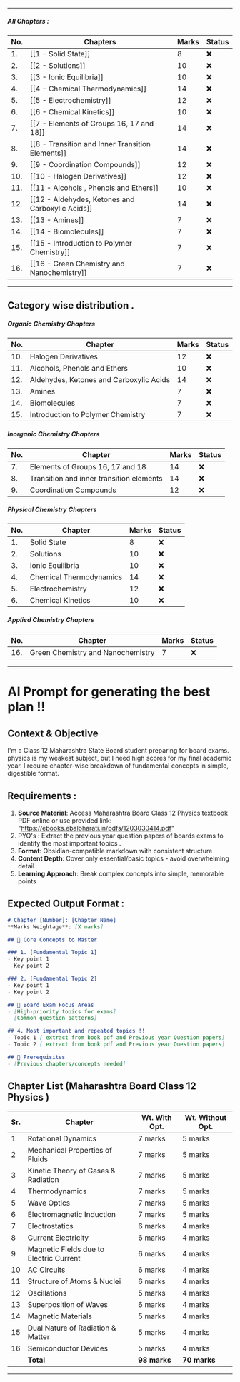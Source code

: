 
---

##### All Chapters :

| No. | Chapters                                         | Marks | Status |
| --- | ------------------------------------------------ | ----- | ------ |
| 1.  | [[1 - Solid State]]                              | 8     | ❌      |
| 2.  | [[2 - Solutions]]                                | 10    | ❌      |
| 3.  | [[3 - Ionic Equilibria]]                         | 10    | ❌      |
| 4.  | [[4 - Chemical Thermodynamics]]                  | 14    | ❌      |
| 5.  | [[5 - Electrochemistry]]                         | 12    | ❌      |
| 6.  | [[6 - Chemical Kinetics]]                        | 10    | ❌      |
| 7.  | [[7 - Elements of Groups 16, 17 and 18]]         | 14    | ❌      |
| 8.  | [[8 - Transition and Inner Transition Elements]] | 14    | ❌      |
| 9.  | [[9 - Coordination Compounds]]                   | 12    | ❌      |
| 10. | [[10 - Halogen Derivatives]]                     | 12    | ❌      |
| 11. | [[11 - Alcohols , Phenols and Ethers]]           | 10    | ❌      |
| 12. | [[12 - Aldehydes, Ketones and Carboxylic Acids]] | 14    | ❌      |
| 13. | [[13 - Amines]]                                  | 7     | ❌      |
| 14. | [[14 - Biomolecules]]                            | 7     | ❌      |
| 15. | [[15 - Introduction to Polymer Chemistry]]       | 7     | ❌      |
| 16. | [[16 - Green Chemistry and Nanochemistry]]       | 7     | ❌      |


---

## **Category wise distribution** .


##### Organic Chemistry Chapters

| No. | Chapter                                 | Marks | Status |
| --- | --------------------------------------- | ----- | ------ |
| 10. | Halogen Derivatives                     | 12    | ❌      |
| 11. | Alcohols, Phenols and Ethers            | 10    | ❌      |
| 12. | Aldehydes, Ketones and Carboxylic Acids | 14    | ❌      |
| 13. | Amines                                  | 7     | ❌      |
| 14. | Biomolecules                            | 7     | ❌      |
| 15. | Introduction to Polymer Chemistry       | 7     | ❌      |

##### Inorganic Chemistry Chapters

|No.|Chapter|Marks|Status|
|---|---|---|---|
|7.|Elements of Groups 16, 17 and 18|14|❌|
|8.|Transition and inner transition elements|14|❌|
|9.|Coordination Compounds|12|❌|

##### Physical Chemistry Chapters

|No.|Chapter|Marks|Status|
|---|---|---|---|
|1.|Solid State|8|❌|
|2.|Solutions|10|❌|
|3.|Ionic Equilibria|10|❌|
|4.|Chemical Thermodynamics|14|❌|
|5.|Electrochemistry|12|❌|
|6.|Chemical Kinetics|10|❌|

##### Applied Chemistry Chapters

|No.|Chapter|Marks|Status|
|---|---|---|---|
|16.|Green Chemistry and Nanochemistry|7|❌|



---



# AI Prompt for generating the best plan !!

## Context & Objective

I'm a Class 12 Maharashtra State Board student preparing for board exams. physics is my weakest subject, but I need high scores for my final academic year. I require chapter-wise breakdown of fundamental concepts in simple, digestible format.

## Requirements :

1. **Source Material**: Access Maharashtra Board Class 12 Physics textbook PDF online or use provided link: "https://ebooks.ebalbharati.in/pdfs/1203030414.pdf"
2. PYQ's : Extract the previous year question papers of boards exams to identify the most important topics .
3. **Format**: Obsidian-compatible markdown with consistent structure
4. **Content Depth**: Cover only essential/basic topics - avoid overwhelming detail
5. **Learning Approach**: Break complex concepts into simple, memorable points

## Expected Output Format :

```markdown
# Chapter [Number]: [Chapter Name]
**Marks Weightage**: [X marks]

## 🎯 Core Concepts to Master

### 1. [Fundamental Topic 1]
- Key point 1
- Key point 2

### 2. [Fundamental Topic 2]
- Key point 1
- Key point 2

## 📝 Board Exam Focus Areas
- [High-priority topics for exams]
- [Common question patterns]

## 4. Most important and repeated topics !!
- Topic 1 [ extract from book pdf and Previous year Question papers]
- Topic 2 [ extract from book pdf and Previous year Question papers]

## 🔗 Prerequisites
- [Previous chapters/concepts needed]

```


## Chapter List (Maharashtra Board Class 12 Physics )

| Sr. | Chapter                                 | Wt. With Opt. | Wt. Without Opt. |
| --- | --------------------------------------- | ------------- | ---------------- |
| 1   | Rotational Dynamics                     | 7 marks       | 5 marks          |
| 2   | Mechanical Properties of Fluids         | 7 marks       | 5 marks          |
| 3   | Kinetic Theory of Gases & Radiation     | 7 marks       | 5 marks          |
| 4   | Thermodynamics                          | 7 marks       | 5 marks          |
| 5   | Wave Optics                             | 7 marks       | 5 marks          |
| 6   | Electromagnetic Induction               | 7 marks       | 5 marks          |
| 7   | Electrostatics                          | 6 marks       | 4 marks          |
| 8   | Current Electricity                     | 6 marks       | 4 marks          |
| 9   | Magnetic Fields due to Electric Current | 6 marks       | 4 marks          |
| 10  | AC Circuits                             | 6 marks       | 4 marks          |
| 11  | Structure of Atoms & Nuclei             | 6 marks       | 4 marks          |
| 12  | Oscillations                            | 5 marks       | 4 marks          |
| 13  | Superposition of Waves                  | 6 marks       | 4 marks          |
| 14  | Magnetic Materials                      | 5 marks       | 4 marks          |
| 15  | Dual Nature of Radiation & Matter       | 5 marks       | 4 marks          |
| 16  | Semiconductor Devices                   | 5 marks       | 4 marks          |
|     | **Total**                               | **98 marks**  | **70 marks**     |

---
